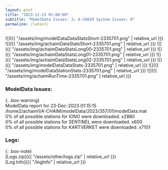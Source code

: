 ```yaml
---
layout: post
title: "2023-12-23 01:00:00"
subtitle: "ModelData Issues: 3; A-CHAIM System Issues: 0"
permalink: /latest/
---
```


![]({{ "/assets/img/modelDataDataStatsShort-2335701.png" | relative_url }})
![]({{ "/assets/img/achaimDataStatsShort-2335701.png" | relative_url }})
![]({{ "/assets/img/achaimDataStatsLong00-2335701.png" | relative_url }})
![]({{ "/assets/img/achaimDataStatsLong01-2335701.png" | relative_url }})
![]({{ "/assets/img/achaimDataStatsLong02-2335701.png" | relative_url }})
![]({{ "/assets/img/modelDataDataStats-2335701.png" | relative_url }})
![]({{ "/assets/img/modelDataStationStats-2335701.png" | relative_url }})
![]({{ "/assets/img/achaimRunTime-2335701.png" | relative_url }})


### ModelData Issues:  
  
{: .box-warning}  
 ModelData report for 23-Dec-2023 01:15:15   
 /home2/achaim1/A-CHAIM/modelData/2023/357/01/modelData.mat   
 0% of all possible stations for IONO were downloaded. x2880   
 0% of all possible stations for SENTINEL were downloaded. x600   
 0% of all possible stations for KARTVERKET were downloaded. x7101   
  


### Logs:  
  
{: .box-note}  
[Logs.zip]({{ "/assets/other/logs.zip" | relative_url }})  
[Log Info]({{ "/logInfo" | relative_url }})  
